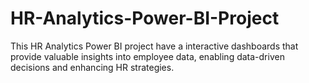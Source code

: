 # HR-Analytics-Power-BI-Project
This HR Analytics Power BI project have a  interactive dashboards that provide valuable insights into employee data, enabling data-driven decisions and enhancing HR strategies.
